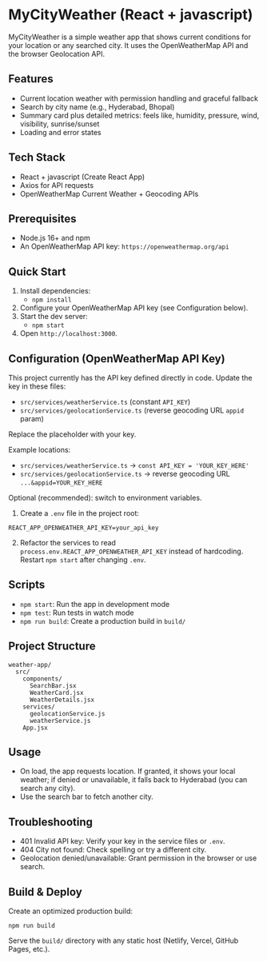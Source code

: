 # MyCityWeather (React + javascript)

MyCityWeather is a simple weather app that shows current conditions for your location or any searched city. It uses the OpenWeatherMap API and the browser Geolocation API.

## Features

- Current location weather with permission handling and graceful fallback
- Search by city name (e.g., Hyderabad, Bhopal)
- Summary card plus detailed metrics: feels like, humidity, pressure, wind, visibility, sunrise/sunset
- Loading and error states

## Tech Stack

- React + javascript (Create React App)
- Axios for API requests
- OpenWeatherMap Current Weather + Geocoding APIs

## Prerequisites

- Node.js 16+ and npm
- An OpenWeatherMap API key: `https://openweathermap.org/api`

## Quick Start

1. Install dependencies:
   - `npm install`
2. Configure your OpenWeatherMap API key (see Configuration below).
3. Start the dev server:
   - `npm start`
4. Open `http://localhost:3000`.

## Configuration (OpenWeatherMap API Key)

This project currently has the API key defined directly in code. Update the key in these files:

- `src/services/weatherService.ts` (constant `API_KEY`)
- `src/services/geolocationService.ts` (reverse geocoding URL `appid` param)

Replace the placeholder with your key.

Example locations:

- `src/services/weatherService.ts` → `const API_KEY = 'YOUR_KEY_HERE'`
- `src/services/geolocationService.ts` → reverse geocoding URL `...&appid=YOUR_KEY_HERE`

Optional (recommended): switch to environment variables.

1) Create a `.env` file in the project root:

```
REACT_APP_OPENWEATHER_API_KEY=your_api_key
```

2) Refactor the services to read `process.env.REACT_APP_OPENWEATHER_API_KEY` instead of hardcoding. Restart `npm start` after changing `.env`.

## Scripts

- `npm start`: Run the app in development mode
- `npm test`: Run tests in watch mode
- `npm run build`: Create a production build in `build/`

## Project Structure

```
weather-app/
  src/
    components/
      SearchBar.jsx
      WeatherCard.jsx
      WeatherDetails.jsx
    services/
      geolocationService.js
      weatherService.js
    App.jsx
```

## Usage

- On load, the app requests location. If granted, it shows your local weather; if denied or unavailable, it falls back to Hyderabad (you can search any city).
- Use the search bar to fetch another city.

## Troubleshooting

- 401 Invalid API key: Verify your key in the service files or `.env`.
- 404 City not found: Check spelling or try a different city.
- Geolocation denied/unavailable: Grant permission in the browser or use search.

## Build & Deploy

Create an optimized production build:

```
npm run build
```

Serve the `build/` directory with any static host (Netlify, Vercel, GitHub Pages, etc.).
